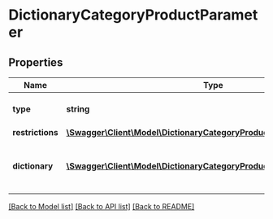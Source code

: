 # DictionaryCategoryProductParameter

## Properties
Name | Type | Description | Notes
------------ | ------------- | ------------- | -------------
**type** | **string** |  | [optional] [default to 'dictionary']
**restrictions** | [**\Swagger\Client\Model\DictionaryCategoryProductParameterRestrictions**](DictionaryCategoryProductParameterRestrictions.md) |  | [optional] 
**dictionary** | [**\Swagger\Client\Model\DictionaryCategoryProductParameterDictionary[]**](DictionaryCategoryProductParameterDictionary.md) | Defines the values accepted for this parameter. | [optional] 

[[Back to Model list]](../../README.md#documentation-for-models) [[Back to API list]](../../README.md#documentation-for-api-endpoints) [[Back to README]](../../README.md)

